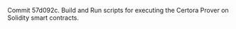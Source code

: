 Commit 57d092c.                    Build and Run scripts for executing the Certora Prover on Solidity smart contracts.